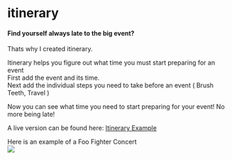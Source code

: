 itinerary
===========

<h4>Find yourself always late to the big event?</h4>

Thats why I created itinerary.

Itinerary helps you figure out what time you must start preparing for an event<br>
First add the event and its time.<br>
Next add the individual steps you need to take before an event ( Brush Teeth, Travel )<br>

Now you can see what time you need to start preparing for your event! No more being late!

A live version can be found here: <a href='http://clickthisnick.com/projects/itinerary/ctn-itinerary.html' target='_blank'>Itinerary Example</a>

Here is an example of a Foo Fighter Concert<br>
<img src='http://clickthisnick.com/projects/itinerary/Itinerary.png'>

